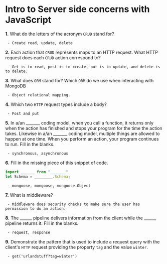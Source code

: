 # Intro to Server side concerns with JavaScript

**1.** What do the letters of the acronym `CRUD` stand for?
<!-- enter you answer in the space below -->
```
 - Create read, update, delete
```
**2.** Each action that `CRUD` represents maps to an HTTP request. What HTTP request does each `CRUD` action correspond to?
<!-- enter you answer in the space below -->
```
 - Get is to read, post is to create, put is to update, and delete is to delete. 
```
**3.** What does `ORM` stand for? Which `ORM` do we use when interacting with MongoDB
<!-- enter you answer in the space below -->
```
 - Object relational mapping.
```
**4.** Which two `HTTP` request types include a body?
<!-- enter you answer in the space below -->
```
 - Post and put
```
**5.** In a/an _______ coding model, when you call a function, it returns only when the action has finished and stops your program for the time the action takes. Likewise in a/an _______ coding model, multiple things are allowed to happen at one time. When you perform an action, your program continues to run.  Fill in the blanks.
<!-- enter you answer in the space below -->
```
 - synchronous, asynchronous
```

**6.** Fill in the missing piece of this snippet of code.
```js
import ______ from "_______"
let Schema = ________.Schema;
```
<!-- enter you answer in the space below -->
```
 - mongoose, mongoose, mongoose.Object
```
**7.** What is middleware?
<!-- enter you answer in the space below -->
```
 - Middleware does security checks to make sure the user has permission to do an action.
```
**8.** The ______ pipeline delivers information from the client while the ______ pipeline returns it. Fill in the blanks. 
<!-- enter you answer in the space below -->
```
 - request, response
```
**9.** 
Demonstrate the pattern that is used to include a request query with the client's `HTTP` request providing the property `tag` and the value `winter`.
<!-- enter you answer in the space below -->
```
 - get('urlandstuff?tag=winter')
```